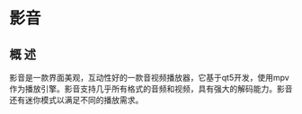 # 影音
## 概 述
影音是一款界面美观，互动性好的一款音视频播放器，它基于qt5开发，使用mpv作为播放引擎。影音支持几乎所有格式的音频和视频，具有强大的解码能力。影音还有迷你模式以满足不同的播放需求。

